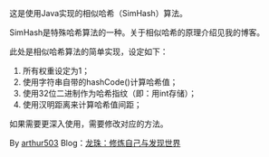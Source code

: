 这是使用Java实现的相似哈希（SimHash）算法。

SimHash是特殊哈希算法的一种。关于相似哈希的原理介绍见我的博客。

此处是相似哈希算法的简单实现，设定如下：

1. 所有权重设定为1；
2. 使用字符串自带的hashCode()计算哈希值；
3. 使用32位二进制作为哈希指纹（即：用int存储）；
4. 使用汉明距离来计算哈希值间距；

如果需要更深入使用，需要修改对应的方法。

By [arthur503](https://github.com/arthur503)
Blog：[龙珠：修炼自己与发现世界](http://arthur503.github.io/blog/)

